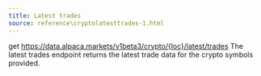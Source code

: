 ```yaml
---
title: Latest trades
source: reference\cryptolatesttrades-1.html
---
```


get https://data.alpaca.markets/v1beta3/crypto/{loc}/latest/trades
The latest trades endpoint returns the latest trade data for the crypto symbols provided.
